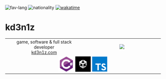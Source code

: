 ![fav-lang](https://img.shields.io/badge/favourite%20language-C%23-blueviolet)
![nationality](https://img.shields.io/badge/nationality-ukrainian-yellow)
[![wakatime](https://wakatime.com/badge/user/ee436eb4-70f4-4ceb-bc6f-dee2f70d7b48.svg)](https://wakatime.com/@ee436eb4-70f4-4ceb-bc6f-dee2f70d7b48)

# kd3n1z

<table>
  <tr>
    <td align=center width=50%>
      game, software & full stack developer<br>
      <a href="http://kd3n1z.com">kd3n1z.com</a>
    </td>
    <td width=50% align=center>
      <img src="https://github-readme-stats.vercel.app/api/top-langs/?username=KD3n1z&layout=compact&hide=css,html,makefile,shell,dockerfile">
    </td>
  </tr>
  <tr>
    <td align=center colspan=2>
      <img height=50 src="https://raw.githubusercontent.com/devicons/devicon/master/icons/csharp/csharp-original.svg">
      <img height=50 src="https://raw.githubusercontent.com/kd3n1z/kd3n1z/main/icons/U_ProfileIcon_Negative.svg">
      <img height=50 src="https://raw.githubusercontent.com/devicons/devicon/master/icons/typescript/typescript-original.svg">
    </td>
  </tr>
</table>
